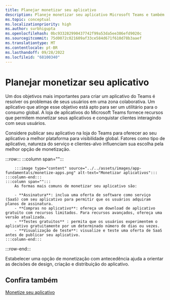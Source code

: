 ```yaml
---
title: Planejar monetizar seu aplicativo
description: Planeje monetizar seu aplicativo Microsoft Teams e também entenda as melhores opções de monetização para visibilidade global.
ms.topic: conceptual
ms.localizationpriority: high
ms.author: surbhigupta
ms.openlocfilehash: 0bc933282990437742f99a53da5ee386efd9020c
ms.sourcegitcommit: 75d0072c021609af33ce584d671f610d78b3aaef
ms.translationtype: MT
ms.contentlocale: pt-BR
ms.lasthandoff: 09/28/2022
ms.locfileid: "68100340"
---
```

# <a name="plan-to-monetize-your-app"></a>Planejar monetizar seu aplicativo

Um dos objetivos mais importantes para criar um aplicativo do Teams é resolver os problemas de seus usuários em uma zona colaborativa. Um aplicativo que atinge esse objetivo está apto para ser um utilitário para o consumo global. A loja de aplicativos do Microsoft Teams fornece recursos que permitem monetizar seus aplicativos e conquistar clientes interagindo com seus usuários.

Considere publicar seu aplicativo na loja do Teams para oferecer ao seu aplicativo a melhor plataforma para visibilidade global. Fatores como tipo de aplicativo, natureza do serviço e clientes-alvo influenciam sua escolha pela melhor opção de monetização.

:::row:::
    :::column span="":::

        :::image type="content" source="../../assets/images/app-fundamentals/monetize-apps.png" alt-text="Monetizar aplicativos":::
    :::column-end:::
    :::column span="":::
        As formas mais comuns de monetizar seu aplicativo são:

        - **Assinatura**: inclua uma oferta de software como serviço (SaaS) com seu aplicativo para permitir que os usuários adquiram planos de assinatura.
        - **Compras no aplicativo**: ofereça um download de aplicativo gratuito com recursos limitados. Para recursos avançados, ofereça uma versão atualizada.
        - **Testes gratuitos** : permita que os usuários experimentem o aplicativo gratuitamente por um determinado número de dias ou vezes.
        - **Visualização de teste**: visualize e teste uma oferta de SaaS antes de publicar seu aplicativo.
    :::column-end:::
:::row-end:::

<!--
In addition to these features, Teams store also lets you:

- **Free trials**: Offer your app to users for a time-limited usage, so that users can try the app features for a set number of days or times.
- **Test preview**: Preview and test a SaaS offer before you publish your app.-->

Estabelecer uma opção de monetização com antecedência ajuda a orientar as decisões de design, criação e distribuição do aplicativo.

## <a name="see-also"></a>Confira também

[Monetize seu aplicativo](../deploy-and-publish/appsource/prepare/monetize-overview.md)
